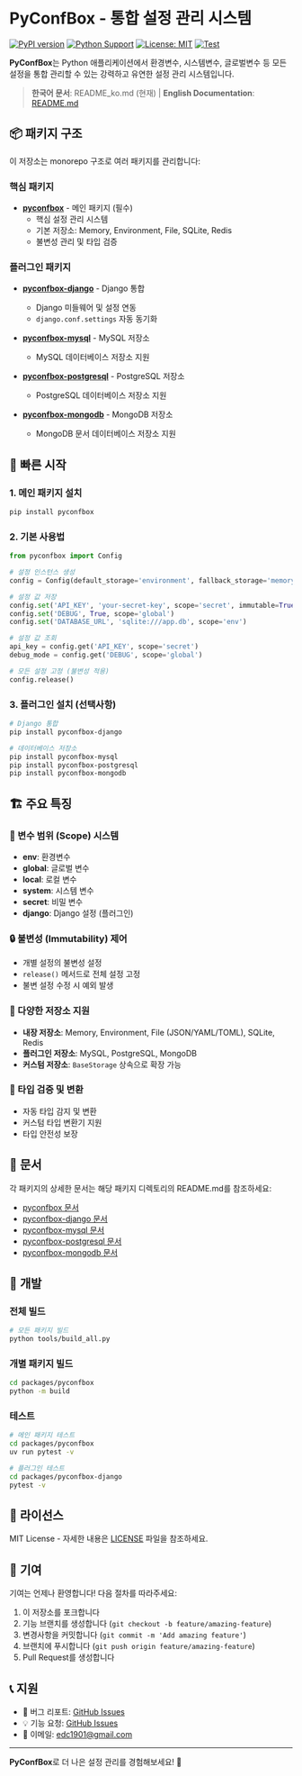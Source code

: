 # PyConfBox - 통합 설정 관리 시스템

[![PyPI version](https://badge.fury.io/py/pyconfbox.svg)](https://badge.fury.io/py/pyconfbox)
[![Python Support](https://img.shields.io/pypi/pyversions/pyconfbox.svg)](https://pypi.org/project/pyconfbox/)
[![License: MIT](https://img.shields.io/badge/License-MIT-yellow.svg)](https://opensource.org/licenses/MIT)
[![Test](https://github.com/dan1901/pyconfbox/actions/workflows/test.yml/badge.svg)](https://github.com/dan1901/pyconfbox/actions/workflows/test.yml)

**PyConfBox**는 Python 애플리케이션에서 환경변수, 시스템변수, 글로벌변수 등 모든 설정을 통합 관리할 수 있는 강력하고 유연한 설정 관리 시스템입니다.

> **한국어 문서**: README_ko.md (현재) | **English Documentation**: [README.md](README.md)

## 📦 패키지 구조

이 저장소는 monorepo 구조로 여러 패키지를 관리합니다:

### 핵심 패키지

- **[pyconfbox](packages/pyconfbox/)** - 메인 패키지 (필수)
  - 핵심 설정 관리 시스템
  - 기본 저장소: Memory, Environment, File, SQLite, Redis
  - 불변성 관리 및 타입 검증

### 플러그인 패키지

- **[pyconfbox-django](packages/pyconfbox-django/)** - Django 통합
  - Django 미들웨어 및 설정 연동
  - `django.conf.settings` 자동 동기화

- **[pyconfbox-mysql](packages/pyconfbox-mysql/)** - MySQL 저장소
  - MySQL 데이터베이스 저장소 지원

- **[pyconfbox-postgresql](packages/pyconfbox-postgresql/)** - PostgreSQL 저장소
  - PostgreSQL 데이터베이스 저장소 지원

- **[pyconfbox-mongodb](packages/pyconfbox-mongodb/)** - MongoDB 저장소
  - MongoDB 문서 데이터베이스 저장소 지원

## 🚀 빠른 시작

### 1. 메인 패키지 설치

```bash
pip install pyconfbox
```

### 2. 기본 사용법

```python
from pyconfbox import Config

# 설정 인스턴스 생성
config = Config(default_storage='environment', fallback_storage='memory')

# 설정 값 저장
config.set('API_KEY', 'your-secret-key', scope='secret', immutable=True)
config.set('DEBUG', True, scope='global')
config.set('DATABASE_URL', 'sqlite:///app.db', scope='env')

# 설정 값 조회
api_key = config.get('API_KEY', scope='secret')
debug_mode = config.get('DEBUG', scope='global')

# 모든 설정 고정 (불변성 적용)
config.release()
```

### 3. 플러그인 설치 (선택사항)

```bash
# Django 통합
pip install pyconfbox-django

# 데이터베이스 저장소
pip install pyconfbox-mysql
pip install pyconfbox-postgresql
pip install pyconfbox-mongodb
```

## 🏗️ 주요 특징

### 🎯 변수 범위 (Scope) 시스템
- **env**: 환경변수
- **global**: 글로벌 변수
- **local**: 로컬 변수  
- **system**: 시스템 변수
- **secret**: 비밀 변수
- **django**: Django 설정 (플러그인)

### 🔒 불변성 (Immutability) 제어
- 개별 설정의 불변성 설정
- `release()` 메서드로 전체 설정 고정
- 불변 설정 수정 시 예외 발생

### 💾 다양한 저장소 지원
- **내장 저장소**: Memory, Environment, File (JSON/YAML/TOML), SQLite, Redis
- **플러그인 저장소**: MySQL, PostgreSQL, MongoDB
- **커스텀 저장소**: `BaseStorage` 상속으로 확장 가능

### 🔧 타입 검증 및 변환
- 자동 타입 감지 및 변환
- 커스텀 타입 변환기 지원
- 타입 안전성 보장

## 📖 문서

각 패키지의 상세한 문서는 해당 패키지 디렉토리의 README.md를 참조하세요:

- [pyconfbox 문서](packages/pyconfbox/README.md)
- [pyconfbox-django 문서](packages/pyconfbox-django/README.md)
- [pyconfbox-mysql 문서](packages/pyconfbox-mysql/README.md)
- [pyconfbox-postgresql 문서](packages/pyconfbox-postgresql/README.md)
- [pyconfbox-mongodb 문서](packages/pyconfbox-mongodb/README.md)

## 🔨 개발

### 전체 빌드

```bash
# 모든 패키지 빌드
python tools/build_all.py
```

### 개별 패키지 빌드

```bash
cd packages/pyconfbox
python -m build
```

### 테스트

```bash
# 메인 패키지 테스트
cd packages/pyconfbox
uv run pytest -v

# 플러그인 테스트
cd packages/pyconfbox-django
pytest -v
```

## 📄 라이선스

MIT License - 자세한 내용은 [LICENSE](LICENSE) 파일을 참조하세요.

## 🤝 기여

기여는 언제나 환영합니다! 다음 절차를 따라주세요:

1. 이 저장소를 포크합니다
2. 기능 브랜치를 생성합니다 (`git checkout -b feature/amazing-feature`)
3. 변경사항을 커밋합니다 (`git commit -m 'Add amazing feature'`)
4. 브랜치에 푸시합니다 (`git push origin feature/amazing-feature`)
5. Pull Request를 생성합니다

## 📞 지원

- 🐛 버그 리포트: [GitHub Issues](https://github.com/dan1901/pyconfbox/issues)
- 💡 기능 요청: [GitHub Issues](https://github.com/dan1901/pyconfbox/issues)
- 📧 이메일: edc1901@gmail.com

---

**PyConfBox**로 더 나은 설정 관리를 경험해보세요! 🚀 